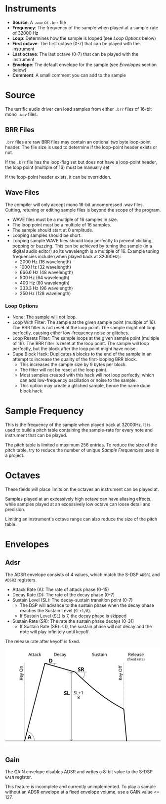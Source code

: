 Instruments
===========
 * **Source**: A `.wav` or `.brr` file
 * **Frequency**: The frequency of the sample when played at a sample-rate of 32000 Hz
 * **Loop**: Determines how the sample is looped (see *Loop Options* below)
 * **First octave**: The first octave (0-7) that can be played with the instrument
 * **Last octave**: The last octave (0-7) that can be played with the instrument
 * **Envelope**: The default envelope for the sample (see *Envelopes* section below)
 * **Comment**: A small comment you can add to the sample


Source
======

The terrific audio driver can load samples from either `.brr` files of 16-bit mono `.wav` files.


BRR Files
---------
`.brr` files are raw BRR files may contain an optional two byte loop-point header.  The file size is
used to determine if the loop-point header exists or not.

If the `.brr` file has the loop-flag set but does not have a loop-point header, the loop point
(multiple of 16) must be manually set.

If the loop-point header exists, it can be overridden.


Wave Files
----------

The compiler will only accept mono 16-bit uncompressed .wav files.  Cutting, retuning or editing
sample files is beyond the scope of the program.

 * WAVE files must be a multiple of 16 samples in size.
 * The loop point must be a multiple of 16 samples.
 * The sample should start at 0 amplitude.
 * Looping samples should be short.
 * Looping sample WAVE files should loop perfectly to prevent clicking, popping or buzzing.
   This can be achieved by tuning the sample (in a digital audio editor) so its wavelength is a multiple of 16.
   Example tuning frequencies include (when played back at 32000Hz):
     * 2000 Hz (16 wavelength)
     * 1000 Hz (32 wavelength)
     * 666.6 Hz (48 wavelength)
     * 500 Hz (64 wavelength)
     * 400 Hz (80 wavelength)
     * 333.3 Hz (96 wavelength)
     * 250 Hz (128 wavelength)

### Loop Options
 * None:  The sample will not loop.
 * Loop With Filter:  The sample at the given sample point (multiple of 16).  The BRR filter
   is not reset at the loop point.  The sample might not loop perfectly, causing either
   low-frequency noise or glitches.
 * Loop Resets Filter:  The sample loops at the given sample point (multiple of 16).  The BRR filter
   is reset at the loop point.  The sample will loop perfectly, but the block after the loop point
   might have noise.
 * Dupe Block Hack:  Duplicates `N` blocks to the end of the sample in an attempt to increase the
   quality of the first-looping BRR block.
    * This increases the sample size by 9 bytes per block.
    * The filter will not be reset at the loop point.
    * Most samples created with this hack will not loop perfectly, which can add low-frequency
      oscillation or noise to the sample.
    * This option may create a glitched sample, hence the name dupe block hack.


Sample Frequency
================

This is the frequency of the sample when played back at 32000Hz.  It is used to build a pitch table
containing the sample-rate for every note and instrument that can be played.

The pitch table is limited a maximum 256 entries.  To reduce the size of the pitch table, try to
reduce the number of unique *Sample Frequencies* used in a project.


Octaves
=======

These fields will place limits on the octaves an instrument can be played at.

Samples played at an excessively high octave can have aliasing effects, while samples played at an
excessively low octave can loose detail and precision.

Limiting an instrument's octave range can also reduce the size of the pitch table.


Envelopes
=========

Adsr
----

The ADSR envelope consists of 4 values, which match the S-DSP `ADSR1` and `ADSR2` registers.

 * Attack Rate (A): The rate of attack phase (0-15)
 * Decay Rate (D): The rate of the decay phase (0-7)
 * Sustain Level (SL): The decay-sustain transition point (0-7)
    * The DSP will advance to the sustain phase when the decay phase reaches the Sustain Level (`SL+1/8`).
    * If Sustain Level (SL) is 7, the decay phase is skipped
 * Sustain Rate (SR): The rate the sustain phase decays (0-31)
    * If Sustain Rate (SR) is 0, the sustain phase will not decay and the note will play infinitely until keyoff.

The release rate after keyoff is fixed.

![Annotated ADSR envelope diagram](images/adsr-envelope.svg)


Gain
----

The GAIN envelope disables ADSR and writes a 8-bit value to the S-DSP `GAIN` register.

This feature is incomplete and currently unimplemented.  To play a sample without an ADSR envelope
at a fixed envelope volume, use a GAIN value <= 127.


